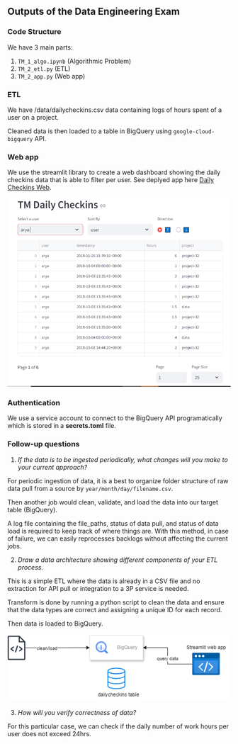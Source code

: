 Outputs of the Data Engineering Exam
---

### Code Structure
We have 3 main parts:
1. `TM_1_algo.ipynb` (Algorithmic Problem)
2. `TM_2_etl.py` (ETL)
3. `TM_2_app.py` (Web app)

### ETL
We have /data/dailycheckins.csv data containing logs of hours spent of a user on a project.

Cleaned data is then loaded to a table in BigQuery using `google-cloud-bigquery` API.

### Web app
We use the streamlit library to create a web dashboard showing the daily checkins data that is able to filter per user.
See deplyed app here [Daily Checkins Web](https://tm-exam-43umqmr5jh2ppyf5ika3sh.streamlit.app/).

![ETL diagram](/img/web_app.png "")

### Authentication
We use a service account to connect to the BigQuery API programatically which is stored in a **secrets.toml** file.

### Follow-up questions
1. <em>If the data is to be ingested periodically, what changes will you make to your current
approach?</em>

For periodic ingestion of data, it is a best to organize folder structure of raw data pull from a source by `year/month/day/filename.csv`.

Then another job would clean, validate, and load the data into our target table (BigQuery).

A log file containing the file_paths, status of data pull, and status of data load is required to keep track of where things are. With this method, in case of failure, we can easily reprocesses backlogs without affecting the current jobs.


2. <em>Draw a data architecture showing different components of your ETL process.</em>

This is a simple ETL where the data is already in a CSV file and no extraction for API pull or integration to a 3P service is needed.

Transform is done by running a python script to clean the data and ensure that the data types are correct and assigning a unique ID for each record.

Then data is loaded to BigQuery.

![ETL diagram](/img/ETL_diagram.png "")


3. <em>How will you verify correctness of data?</em>

For this particular case, we can check if the daily number of work hours per user does not exceed 24hrs.